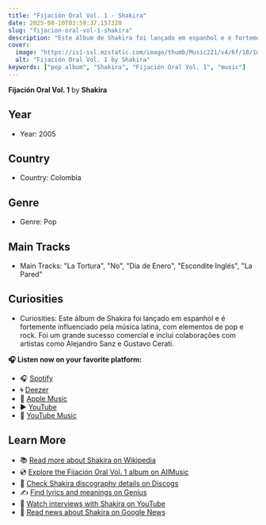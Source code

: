 ```yaml
---
title: "Fijación Oral Vol. 1 - Shakira"
date: 2025-08-10T03:59:37.157320
slug: "fijacion-oral-vol-1-shakira"
description: "Este álbum de Shakira foi lançado em espanhol e é fortemente influenciado pela música latina, com elementos de pop e rock."
cover:
  image: "https://is1-ssl.mzstatic.com/image/thumb/Music221/v4/6f/18/1d/6f181d45-8041-cbdc-2c79-bc7374d01207/196872648560.jpg/500x500bb.jpg"
  alt: "Fijación Oral Vol. 1 by Shakira"
keywords: ["pop album", "Shakira", "Fijación Oral Vol. 1", "music"]
---
```


**Fijación Oral Vol. 1** by **Shakira**

## Year
- Year: 2005
## Country
- Country: Colombia
## Genre
- Genre: Pop
## Main Tracks
- Main Tracks: "La Tortura", "No", "Dia de Enero", "Escondite Inglés", "La Pared"
## Curiosities
- Curiosities: Este álbum de Shakira foi lançado em espanhol e é fortemente influenciado pela música latina, com elementos de pop e rock. Foi um grande sucesso comercial e inclui colaborações com artistas como Alejandro Sanz e Gustavo Cerati.



**🎧 Listen now on your favorite platform:**

- 🎧 [Spotify](https://open.spotify.com/search/Fijaci%C3%B3n%20Oral%20Vol.%201%20Shakira)
- 🌀 [Deezer](https://www.deezer.com/search/Fijaci%C3%B3n%20Oral%20Vol.%201%20Shakira)
- 🍎 [Apple Music](https://music.apple.com/search?term=Fijaci%C3%B3n%20Oral%20Vol.%201%20Shakira)
- ▶️ [YouTube](https://www.youtube.com/results?search_query=Fijaci%C3%B3n%20Oral%20Vol.%201%20Shakira)
- 🎵 [YouTube Music](https://music.youtube.com/search?q=Fijaci%C3%B3n%20Oral%20Vol.%201%20Shakira)

## Learn More

- 📚 [Read more about Shakira on Wikipedia](https://en.wikipedia.org/wiki/Shakira)
- 💿 [Explore the Fijación Oral Vol. 1 album on AllMusic](https://www.allmusic.com/search/albums/Fijaci%C3%B3n+Oral+Vol.+1)
- 📀 [Check Shakira discography details on Discogs](https://www.discogs.com/search/?q=Fijaci%C3%B3n+Oral+Vol.+1+Shakira&type=all)
- ✍️ [Find lyrics and meanings on Genius](https://genius.com/search?q=Fijaci%C3%B3n+Oral+Vol.+1%20Shakira)
- 🎤 [Watch interviews with Shakira on YouTube](https://www.youtube.com/results?search_query=Shakira+interview)
- 📰 [Read news about Shakira on Google News](https://news.google.com/search?q=Shakira)